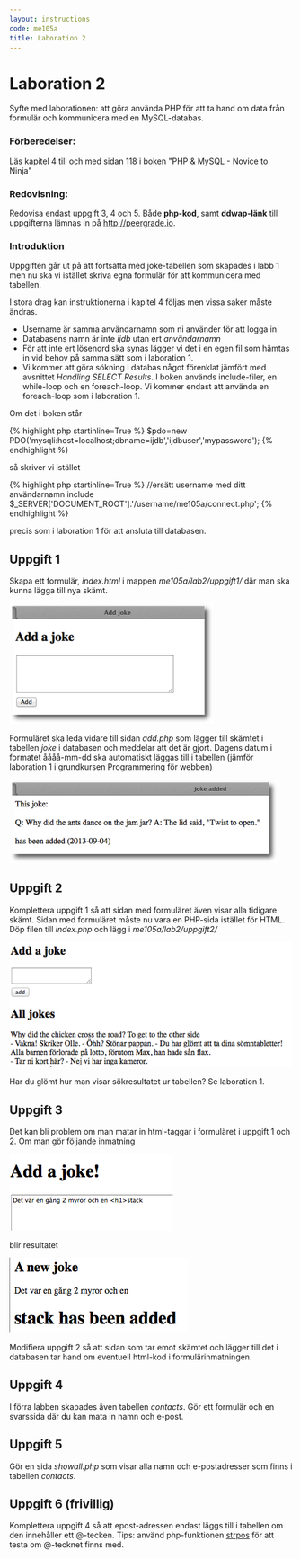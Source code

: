 ```yaml
---
layout: instructions
code: me105a
title: Laboration 2
---
```


# Laboration 2

Syfte med laborationen:
att göra använda PHP för att ta hand om data från formulär och kommunicera med en MySQL-databas. 

### Förberedelser:

Läs kapitel 4 till och med sidan 118 i boken "PHP & MySQL - Novice to Ninja"

### Redovisning:

Redovisa endast uppgift 3, 4 och 5. Både **php-kod**, samt **ddwap-länk** till uppgifterna lämnas in på <http://peergrade.io>.

### Introduktion

Uppgiften går ut på att fortsätta med joke-tabellen som skapades i labb 1 men nu ska vi istället skriva egna formulär för att kommunicera med tabellen. 

I stora drag kan instruktionerna i kapitel 4 följas men vissa saker måste ändras.

- Username är samma användarnamn som ni använder för att logga in
- Databasens namn är inte *ijdb* utan ert *användarnamn*
- För att inte ert lösenord ska synas lägger vi det i en egen fil som hämtas in vid behov på samma sätt som i laboration 1. 
- Vi kommer att göra sökning i databas något förenklat jämfört med avsnittet *Handling SELECT Results*. I boken används include-filer, en while-loop och en foreach-loop. Vi kommer endast att använda en foreach-loop som i laboration 1. 
 
Om det i boken står 

{% highlight php startinline=True %}
$pdo=new PDO('mysqli:host=localhost;dbname=ijdb','ijdbuser','mypassword');
{% endhighlight %}

så skriver vi istället

{% highlight php startinline=True %}
//ersätt username med ditt användarnamn
include $_SERVER['DOCUMENT_ROOT'].'/username/me105a/connect.php';
{% endhighlight %}

precis som i laboration 1 för att ansluta till databasen. 



## Uppgift 1

Skapa ett formulär, *index.html* i mappen *me105a/lab2/uppgift1/* där man ska kunna lägga till nya skämt. 

![](im2/image007.png)



Formuläret ska leda vidare till sidan *add.php* som lägger till skämtet i tabellen *joke* i databasen och meddelar att det är gjort. Dagens datum i formatet åååå-mm-dd ska automatiskt läggas till i tabellen (jämför laboration 1 i grundkursen Programmering för webben)

![](im2/image009.png)


## Uppgift 2

Komplettera uppgift 1 så att sidan med formuläret även visar alla tidigare skämt. Sidan med formuläret måste nu vara en PHP-sida istället för HTML. Döp filen till *index.php* och lägg i *me105a/lab2/uppgift2/*

![](im2/image011.png)

Har du glömt hur man visar sökresultatet ur tabellen? Se laboration 1. 

## Uppgift 3

Det kan bli problem om man matar in html-taggar i formuläret i uppgift 1 och 2. Om man gör följande inmatning

![](im2/htmlinject.png)

blir resultatet

![](im2/htmlinjectresult.png)

Modifiera uppgift 2 så att sidan som tar emot skämtet och lägger till det i databasen tar hand om eventuell html-kod i formulärinmatningen. 

## Uppgift 4

I förra labben skapades även tabellen *contacts*. Gör ett formulär och en svarssida där du kan mata in namn och e-post. 

## Uppgift 5

Gör en sida *showall.php* som visar alla namn och e-postadresser som finns i tabellen *contacts*. 

## Uppgift 6 (frivillig)

Komplettera uppgift 4 så att epost-adressen endast läggs till i tabellen om den innehåller ett @-tecken. Tips: använd php-funktionen [strpos](http://php.net/manual/en/function.strpos.php) för att testa om @-tecknet finns med. 